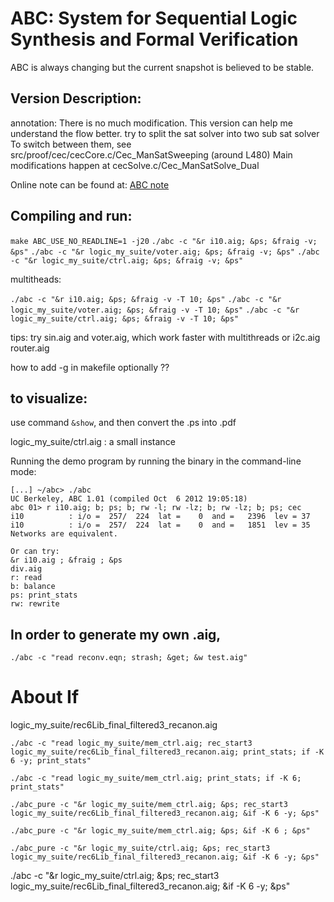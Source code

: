# ABC: System for Sequential Logic Synthesis and Formal Verification

ABC is always changing but the current snapshot is believed to be stable. 

## Version Description: 

annotation: There is no much modification. This version can help me understand the flow better.
try to split the sat solver into two sub sat solver
To switch between them, see src/proof/cec/cecCore.c/Cec_ManSatSweeping (around L480)
Main modifications happen at cecSolve.c/Cec_ManSatSolve_Dual

Online note can be found at: [ABC note](https://docs.google.com/document/d/1M-UTdjznJdqUcuBmLw1-TUuy5CijGcvozut0IyyAIt8/edit)

## Compiling and run:

` make ABC_USE_NO_READLINE=1 -j20 `
` ./abc -c "&r i10.aig; &ps; &fraig -v; &ps" `
` ./abc -c "&r logic_my_suite/voter.aig; &ps; &fraig -v; &ps" `
` ./abc -c "&r logic_my_suite/ctrl.aig; &ps; &fraig -v; &ps" `

multitheads:

` ./abc -c "&r i10.aig; &ps; &fraig -v -T 10; &ps" `
` ./abc -c "&r logic_my_suite/voter.aig; &ps; &fraig -v -T 10; &ps" `
` ./abc -c "&r logic_my_suite/ctrl.aig; &ps; &fraig -v -T 10; &ps" `

tips: try sin.aig and voter.aig, which work faster with multithreads
or i2c.aig router.aig

how to add -g in makefile optionally ??

## to visualize:
use command `&show`, and then convert the .ps into .pdf

logic_my_suite/ctrl.aig : a small instance

Running the demo program by running the binary in the command-line mode:

    [...] ~/abc> ./abc
    UC Berkeley, ABC 1.01 (compiled Oct  6 2012 19:05:18)
    abc 01> r i10.aig; b; ps; b; rw -l; rw -lz; b; rw -lz; b; ps; cec
    i10          : i/o =  257/  224  lat =    0  and =   2396  lev = 37
    i10          : i/o =  257/  224  lat =    0  and =   1851  lev = 35
    Networks are equivalent.

    Or can try:
    &r i10.aig ; &fraig ; &ps
    div.aig  
    r: read
    b: balance
    ps: print_stats
    rw: rewrite


## In order to generate my own .aig, 
` ./abc -c "read reconv.eqn; strash; &get; &w test.aig" `

# About If
logic_my_suite/rec6Lib_final_filtered3_recanon.aig

` ./abc -c "read logic_my_suite/mem_ctrl.aig; rec_start3 logic_my_suite/rec6Lib_final_filtered3_recanon.aig; print_stats; if -K 6 -y; print_stats" `

` ./abc -c "read logic_my_suite/mem_ctrl.aig; print_stats; if -K 6; print_stats" `

` ./abc_pure -c "&r logic_my_suite/mem_ctrl.aig; &ps; rec_start3 logic_my_suite/rec6Lib_final_filtered3_recanon.aig; &if -K 6 -y; &ps" `

` ./abc_pure -c "&r logic_my_suite/mem_ctrl.aig; &ps; &if -K 6 ; &ps" `

` ./abc_pure -c "&r logic_my_suite/ctrl.aig; &ps; rec_start3 logic_my_suite/rec6Lib_final_filtered3_recanon.aig; &if -K 6 -y; &ps"  `

./abc -c "&r logic_my_suite/ctrl.aig; &ps; rec_start3 logic_my_suite/rec6Lib_final_filtered3_recanon.aig; &if -K 6 -y; &ps"

